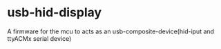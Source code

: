 # usb-hid-display
A firmware for the mcu to acts as an usb-composite-device(hid-iput and ttyACMx serial device)
